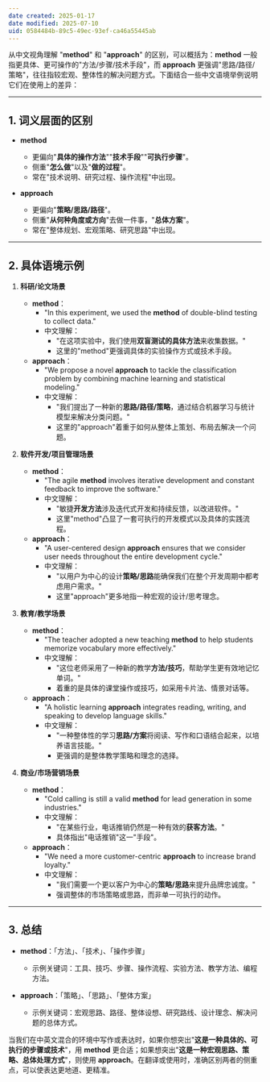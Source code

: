 ```yaml
---
date created: 2025-01-17
date modified: 2025-07-10
uid: 0584484b-89c5-49ec-93ef-ca46a55445ab
---
```


从中文视角理解 "**method**" 和 "**approach**" 的区别，可以概括为：**method** 一般指更具体、更可操作的"方法/步骤/技术手段"，而 **approach** 更强调"思路/路径/策略"，往往指较宏观、整体性的解决问题方式。下面结合一些中文语境举例说明它们在使用上的差异：

---

## 1. 词义层面的区别

- **method**
    
    - 更偏向"**具体的操作方法**""**技术手段**""**可执行步骤**"。
    - 侧重"**怎么做**"以及"**做的过程**"。
    - 常在"技术说明、研究过程、操作流程"中出现。
- **approach**
    
    - 更偏向"**策略/思路/路径**"。
    - 侧重"**从何种角度或方向**"去做一件事，"**总体方案**"。
    - 常在"整体规划、宏观策略、研究思路"中出现。

---

## 2. 具体语境示例

1. **科研/论文场景**
    
    - **method**：
        - "In this experiment, we used the **method** of double-blind testing to collect data."
        - 中文理解：
            - "在这项实验中，我们使用**双盲测试的具体方法**来收集数据。"
            - 这里的"method"更强调具体的实验操作方式或技术手段。
    - **approach**：
        - "We propose a novel **approach** to tackle the classification problem by combining machine learning and statistical modeling."
        - 中文理解：
            - "我们提出了一种新的**思路/路径/策略**，通过结合机器学习与统计模型来解决分类问题。"
            - 这里的"approach"着重于如何从整体上策划、布局去解决一个问题。
2. **软件开发/项目管理场景**
    
    - **method**：
        - "The agile **method** involves iterative development and constant feedback to improve the software."
        - 中文理解：
            - "敏捷**开发方法**涉及迭代式开发和持续反馈，以改进软件。"
            - 这里"method"凸显了一套可执行的开发模式以及具体的实践流程。
    - **approach**：
        - "A user-centered design **approach** ensures that we consider user needs throughout the entire development cycle."
        - 中文理解：
            - "以用户为中心的设计**策略/思路**能确保我们在整个开发周期中都考虑用户需求。"
            - 这里"approach"更多地指一种宏观的设计/思考理念。
3. **教育/教学场景**
    
    - **method**：
        - "The teacher adopted a new teaching **method** to help students memorize vocabulary more effectively."
        - 中文理解：
            - "这位老师采用了一种新的教学**方法/技巧**，帮助学生更有效地记忆单词。"
            - 着重的是具体的课堂操作或技巧，如采用卡片法、情景对话等。
    - **approach**：
        - "A holistic learning **approach** integrates reading, writing, and speaking to develop language skills."
        - 中文理解：
            - "一种整体性的学习**思路/方案**将阅读、写作和口语结合起来，以培养语言技能。"
            - 更强调的是整体教学策略和理念的选择。
4. **商业/市场营销场景**
    
    - **method**：
        - "Cold calling is still a valid **method** for lead generation in some industries."
        - 中文理解：
            - "在某些行业，电话推销仍然是一种有效的**获客方法**。"
            - 具体指出"电话推销"这一"手段"。
    - **approach**：
        - "We need a more customer-centric **approach** to increase brand loyalty."
        - 中文理解：
            - "我们需要一个更以客户为中心的**策略/思路**来提升品牌忠诚度。"
            - 强调整体的市场策略或思路，而非单一可执行的动作。

---

## 3. 总结

- **method**：「方法」、「技术」、「操作步骤」
    
    - 示例关键词：工具、技巧、步骤、操作流程、实验方法、教学方法、编程方法。
- **approach**：「策略」、「思路」、「整体方案」
    
    - 示例关键词：宏观思路、路径、整体设想、研究路线、设计理念、解决问题的总体方式。

当我们在中英文混合的环境中写作或表达时，如果你想突出"**这是一种具体的、可执行的步骤或技术**"，用 **method** 更合适；如果想突出"**这是一种宏观思路、策略、总体处理方式**"，则使用 **approach**。在翻译或使用时，准确区别两者的侧重点，可以使表达更地道、更精准。
